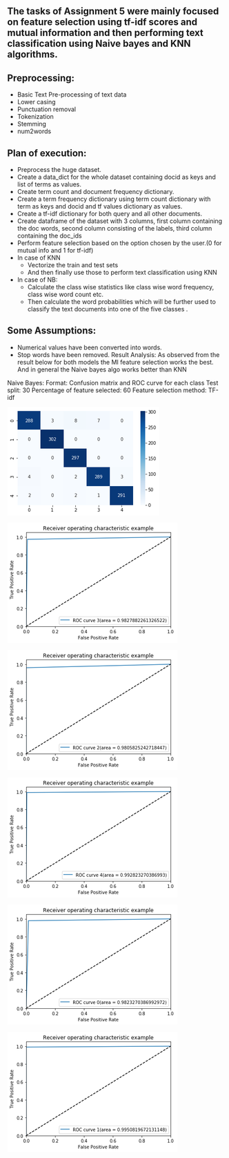 ## The tasks of Assignment 5 were mainly focused on feature selection using tf-idf scores and mutual information and then performing text classification using Naive bayes and KNN algorithms.
## Preprocessing:
- Basic Text Pre-processing of text data
- Lower casing
- Punctuation removal
- Tokenization
- Stemming
- num2words
## Plan of execution:
- Preprocess the huge dataset.
- Create a data_dict for the whole dataset containing docid as keys and list of terms as values.
- Create term count and document frequency dictionary.
- Create a term frequency dictionary using term count dictionary with term as keys and docid and tf values dictionary as values.
- Create a tf-idf dictionary for both query and all other documents.
- Create dataframe of the dataset with 3 columns, first column containing the doc words, second column consisting of the labels, third column containing the doc_ids
- Perform feature selection based on the option chosen by the user.(0 for mutual info and 1 for tf-idf) 
- In case of KNN
    - Vectorize the train and test sets
    - And then finally use those to perform text classification using KNN
- In case of NB:
    - Calculate the class wise statistics like class wise word frequency, class wise word count etc. 
    - Then calculate the word probabilities which will be further used to classify the text documents into one of the five classes .
## Some Assumptions:
- Numerical values have been converted into words.
- Stop words have been removed.
Result Analysis:
As observed from the result below for both models the MI feature selection works the best. And in general the Naive bayes algo works better than KNN

Naive Bayes: Format: Confusion matrix and ROC curve for each class
Test split: 30
Percentage of feature selected: 60
Feature selection method: TF-idf

![Confusion matrix](/Assignment_5/images/cf1.png)

![ROC curve 1](/Assignment_5/images/1_1.png)

![ROC curve 1](/Assignment_5/images/1_2.png)

![ROC curve 1](/Assignment_5/images/1_3.png)

![ROC curve 1](/Assignment_5/images/1_4.png)

![ROC curve 1](/Assignment_5/images/1_5.png)














